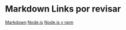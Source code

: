 # Markdown Links por revisar 

[Markdown](https://es.wikipedia.org/wiki/Markdown)
[Node.js](https://nodejs.org/en/)
[Node.js y npm](https://www.genbeta.com/desarrollo/node-js-y-npm)